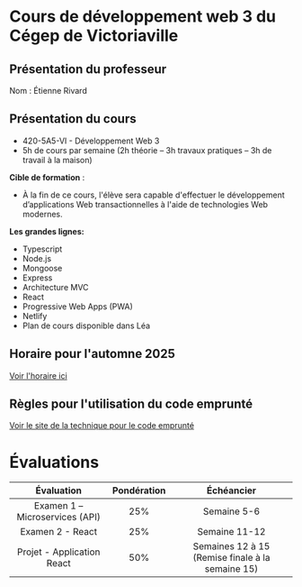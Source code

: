 # Cours de développement web 3 du Cégep de Victoriaville

## Présentation du professeur

Nom : Étienne Rivard

## Présentation du cours

- 420\-5A5\-VI \- Développement Web 3
- 5h de cours par semaine \(2h théorie – 3h travaux pratiques – 3h de travail à la maison\)

**Cible de formation** :

- À la fin de ce cours, l'élève sera capable d'effectuer le développement d’applications Web transactionnelles à l'aide de technologies Web modernes.

**Les grandes lignes:**

- Typescript
- Node.js
- Mongoose
- Express
- Architecture MVC
- React
- Progressive Web Apps \(PWA\)
- Netlify
- Plan de cours disponible dans Léa  

## Horaire pour l'automne 2025

[Voir l'horaire ici](horaire.md)

## Règles pour l'utilisation du code emprunté 

[Voir le site de la technique pour le code emprunté](https://techinfo.profinfo.ca/code-emprunte/)  

# Évaluations

|           Évaluation           | Pondération |                    Échéancier                    |
| :----------------------------: | :---------: | :----------------------------------------------: |
| Examen 1 – Microservices (API) |     25%     |                   Semaine 5-6                    |
|        Examen 2 - React        |     25%     |                  Semaine 11-12                   |
|   Projet - Application React   |     50%     | Semaines 12 à 15 (Remise finale à la semaine 15) |
